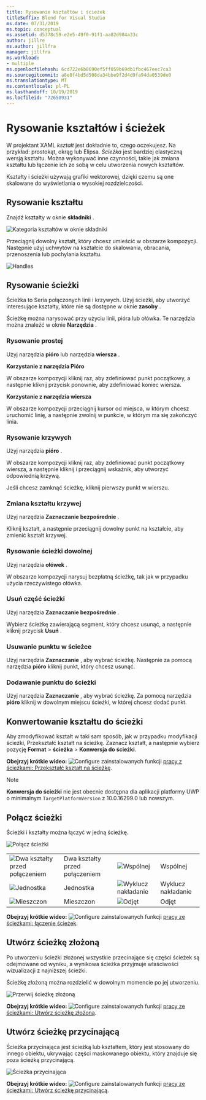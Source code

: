 ```yaml
---
title: Rysowanie kształtów i ścieżek
titleSuffix: Blend for Visual Studio
ms.date: 07/31/2019
ms.topic: conceptual
ms.assetid: d5378c59-e2e5-49f0-91f1-aa82d984a33c
author: jillre
ms.author: jillfra
manager: jillfra
ms.workload:
- multiple
ms.openlocfilehash: 6cd722e6b8690ef5ff059b69db1fbc467eec7ca3
ms.sourcegitcommit: a8e8f4bd5d508da34bbe9f2d4d9fa94da0539de0
ms.translationtype: MT
ms.contentlocale: pl-PL
ms.lasthandoff: 10/19/2019
ms.locfileid: "72650931"
---
```

# <a name="draw-shapes-and-paths"></a>Rysowanie kształtów i ścieżek

W projektant XAML *kształt* jest dokładnie to, czego oczekujesz. Na przykład: prostokąt, okrąg lub Elipsa. *Ścieżka* jest bardziej elastyczną wersją kształtu. Można wykonywać inne czynności, takie jak zmiana kształtu lub łączenie ich ze sobą w celu utworzenia nowych kształtów.

Kształty i ścieżki używają grafiki wektorowej, dzięki czemu są one skalowane do wyświetlania o wysokiej rozdzielczości.

## <a name="draw-a-shape"></a>Rysowanie kształtu

Znajdź kształty w oknie **składniki** .

![Kategoria kształtów w oknie składniki](media/blend-shapes.png)

Przeciągnij dowolny kształt, który chcesz umieścić w obszarze kompozycji. Następnie użyj uchwytów na kształcie do skalowania, obracania, przenoszenia lub pochylania kształtu.

![Handles](../designers/media/84261e83-3091-4490-ab58-4218b188439e.png)

## <a name="draw-a-path"></a>Rysowanie ścieżki

Ścieżka to Seria połączonych linii i krzywych. Użyj ścieżki, aby utworzyć interesujące kształty, które nie są dostępne w oknie **zasoby** .

Ścieżkę można narysować przy użyciu linii, pióra lub ołówka. Te narzędzia można znaleźć w oknie **Narzędzia** .

### <a name="draw-a-straight-line"></a>Rysowanie prostej

Użyj narzędzia **pióro** lub narzędzia **wiersza** .

**Korzystanie z narzędzia Pióro**

W obszarze kompozycji kliknij raz, aby zdefiniować punkt początkowy, a następnie kliknij przycisk ponownie, aby zdefiniować koniec wiersza.

**Korzystanie z narzędzia wiersza**

W obszarze kompozycji przeciągnij kursor od miejsca, w którym chcesz uruchomić linię, a następnie zwolnij w punkcie, w którym ma się zakończyć linia.

### <a name="draw-a-curve"></a>Rysowanie krzywych

Użyj narzędzia **pióro** .

W obszarze kompozycji kliknij raz, aby zdefiniować punkt początkowy wiersza, a następnie kliknij i przeciągnij wskaźnik, aby utworzyć odpowiednią krzywą.

Jeśli chcesz zamknąć ścieżkę, kliknij pierwszy punkt w wierszu.

### <a name="change-the-shape-of-a-curve"></a>Zmiana kształtu krzywej

Użyj narzędzia **Zaznaczanie bezpośrednie** .

Kliknij kształt, a następnie przeciągnij dowolny punkt na kształcie, aby zmienić kształt krzywej.

### <a name="draw-a-free-form-path"></a>Rysowanie ścieżki dowolnej

Użyj narzędzia **ołówek** .

W obszarze kompozycji narysuj bezpłatną ścieżkę, tak jak w przypadku użycia rzeczywistego ołówka.

### <a name="remove-part-of-a-path"></a>Usuń część ścieżki

Użyj narzędzia **Zaznaczanie bezpośrednie** .

Wybierz ścieżkę zawierającą segment, który chcesz usunąć, a następnie kliknij przycisk **Usuń** .

### <a name="remove-a-point-in-a-path"></a>Usuwanie punktu w ścieżce

Użyj narzędzia **Zaznaczanie** , aby wybrać ścieżkę. Następnie za pomocą narzędzia **pióro** kliknij punkt, który chcesz usunąć.

### <a name="add-a-point-to-a-path"></a>Dodawanie punktu do ścieżki

Użyj narzędzia **Zaznaczanie** , aby wybrać ścieżkę. Za pomocą narzędzia **pióro** kliknij w dowolnym miejscu ścieżki, w której chcesz dodać punkt.

## <a name="convert-a-shape-to-a-path"></a>Konwertowanie kształtu do ścieżki

Aby zmodyfikować kształt w taki sam sposób, jak w przypadku modyfikacji ścieżki, Przekształć kształt na ścieżkę. Zaznacz kształt, a następnie wybierz pozycję **Format** > **ścieżka** > **Konwersja do ścieżki**.

**Obejrzyj krótkie wideo:** ![Configure zainstalowanych funkcji ](../designers/media/bldadminconsoleinitialconfigicon.png) [pracy z ścieżkami: Przekształć kształt na ścieżkę](https://www.youtube.com/watch?v=Io5bC0-nH6Q#t=147).

> [!NOTE]
> **Konwersja do ścieżki** nie jest obecnie dostępna dla aplikacji platformy UWP o minimalnym `TargetPlatformVersion` z 10.0.16299.0 lub nowszym.

## <a name="combine-paths"></a>Połącz ścieżki

Ścieżki i kształty można łączyć w jedną ścieżkę.

![Połącz ścieżki](../designers/media/2df17a5d-a338-4ef4-96c5-dae51cc1ca8a.png)

|||||
|-|-|-|-|
|![Dwa kształty przed połączeniem](../designers/media/b1_1.png)|Dwa kształty przed połączeniem|![Wspólnej](../designers/media/b1_4.png)|Wspólnej|
|![Jednostka](../designers/media/b1_2.png)|Jednostka|![Wyklucz nakładanie](../designers/media/b1_5.png)|Wyklucz nakładanie|
|![Mieszczon](../designers/media/b1_3.png)|Mieszczon|![Odjęt](../designers/media/b1_6.png)|Odjęt|

**Obejrzyj krótkie wideo:** ![Configure zainstalowanych funkcji ](../designers/media/bldadminconsoleinitialconfigicon.png) [pracy ze ścieżkami: łączenie ścieżek](https://www.youtube.com/watch?v=Io5bC0-nH6Q#t=195).

## <a name="create-a-compound-path"></a>Utwórz ścieżkę złożoną

Po utworzeniu ścieżki złożonej wszystkie przecinające się części ścieżek są odejmowane od wyniku, a wynikowa ścieżka przyjmuje właściwości wizualizacji z najniższej ścieżki.

Ścieżkę złożoną można rozdzielić w dowolnym momencie po jej utworzeniu.

![Przerwij ścieżkę złożoną](../designers/media/2157a8aa-d9a7-4de4-8de5-b10d28f08a84.png)

**Obejrzyj krótkie wideo:** ![Configure zainstalowanych funkcji ](../designers/media/bldadminconsoleinitialconfigicon.png) [pracy ze ścieżkami: Utwórz ścieżkę złożoną](https://www.youtube.com/watch?v=Io5bC0-nH6Q).

## <a name="create-a-clipping-path"></a>Utwórz ścieżkę przycinającą

Ścieżka przycinająca jest ścieżką lub kształtem, który jest stosowany do innego obiektu, ukrywając części maskowanego obiektu, który znajduje się poza ścieżką przycinającą.

![Ścieżka przycinająca](../designers/media/22471e98-a841-4f39-a3ef-36090cf5a625.png)

**Obejrzyj krótkie wideo:** ![Configure zainstalowanych funkcji ](../designers/media/bldadminconsoleinitialconfigicon.png) [pracy ze ścieżkami: Utwórz ścieżkę przycinającą](https://www.youtube.com/watch?v=Io5bC0-nH6Q#t=232).